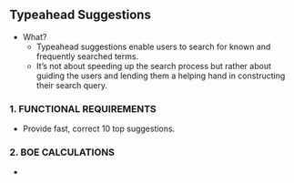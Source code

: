 ## Typeahead Suggestions
  - What?
    - Typeahead suggestions enable users to search for known and frequently searched terms.
    - It’s not about speeding up the search process but rather about guiding the users and lending them a helping hand in constructing their search query.
    
### 1. FUNCTIONAL REQUIREMENTS
  - Provide fast, correct 10 top suggestions.
  
### 2. BOE CALCULATIONS
  - 
